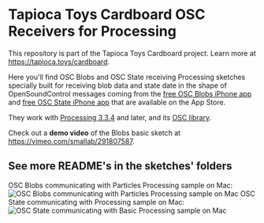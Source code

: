 # Tapioca Toys Cardboard OSC Receivers for Processing
This repository is part of the Tapioca Toys Cardboard project. Learn more at https://tapioca.toys/cardboard.

Here you'll find OSC Blobs and OSC State receiving Processing sketches specially built for receiving blob data and state date in the shape of OpenSoundControl messages coming from the [free OSC Blobs iPhone app](https://itunes.apple.com/us/app/osc-blobs-tapioca-toys/id1436978667?mt=8) and [free OSC State iPhone app](https://itunes.apple.com/us/app/osc-state-tapioca-toys/id1456542260?mt=8) that are available on the App Store.

They work with [Processing 3.3.4](https://processing.org/download/ "download Processing") and later, and its [OSC library](http://www.sojamo.de/libraries/oscp5).

Check out a **demo video** of the Blobs basic sketch at https://vimeo.com/smallab/291807587.


## See more README's in the sketches' folders
OSC Blobs communicating with Particles Processing sample on Mac:
![OSC Blobs communicating with Particles Processing sample on Mac](https://www.smallab.org/sp-content/files/18/file5c8eb5063e7d5.png "OSC Blobs communicating with Particles Processing sample on Mac")
OSC State communicating with Processing sample on Mac:
![OSC State communicating with Basic Processing sample on Mac](https://www.smallab.org/sp-content/files/16/file5c8ea832076ba.png "OSC State communicating with Processing sample on Mac")
